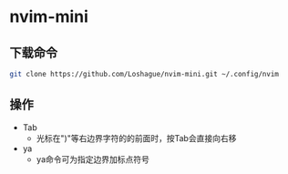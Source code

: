 # nvim-mini
## 下载命令
```sh
git clone https://github.com/Loshague/nvim-mini.git ~/.config/nvim
```
## 操作
- Tab
  - 光标在")"等右边界字符的的前面时，按Tab会直接向右移
- ya
  - ya命令可为指定边界加标点符号
